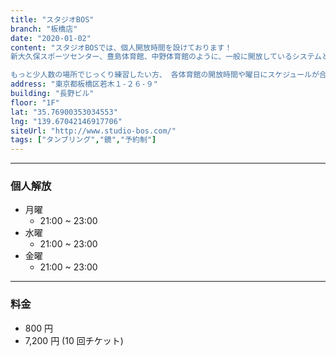```yaml
---
title: "スタジオBOS"
branch: "板橋店"
date: "2020-01-02"
content: "スタジオBOSでは、個人開放時間を設けております！
新大久保スポーツセンター、豊島体育館、中野体育館のように、一般に開放しているシステムと同じです。

もっと少人数の場所でじっくり練習したい方、 各体育館の開放時間や曜日にスケジュールが合わない方、 タンブリングバーンで練習してみたい方など是非ご利用下さい。"
address: "東京都板橋区若木１-２６-９"
building: "長野ビル"
floor: "1F"
lat: "35.76900353034553"
lng: "139.67042146917706"
siteUrl: "http://www.studio-bos.com/"
tags: ["タンブリング","鏡","予約制"]
---
```


---

### 個人解放

- 月曜
  - 21:00 ~ 23:00
- 水曜
  - 21:00 ~ 23:00
- 金曜
  - 21:00 ~ 23:00

---

### 料金

- 800 円
- 7,200 円 (10 回チケット)
